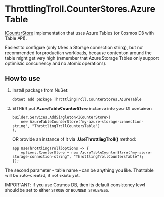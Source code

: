 # ThrottlingTroll.CounterStores.AzureTable

[ICounterStore](https://github.com/ThrottlingTroll/ThrottlingTroll/blob/main/ThrottlingTroll.Core/CounterStores/ICounterStore.cs) 
implementation that uses Azure Tables (or Cosmos DB with Table API).

Easiest to configure (only takes a Storage connection string), but not recommended for production workloads, 
because contention around the table might get very high (remember that Azure Storage Tables only support 
optimistic concurrency and no atomic operations).

## How to use

1. Install package from NuGet:
    ```
    dotnet add package ThrottlingTroll.CounterStores.AzureTable
    ```

2. EITHER put **AzureTableCounterStore** instance into your DI container:

    ```
    builder.Services.AddSingleton<ICounterStore>(
        new AzureTableCounterStore("my-azure-storage-connection-string", "ThrottlingTrollCountersTable")
    );
    ```
     OR provide an instance of it via **.UseThrottlingTroll()** method:

    ```
    app.UseThrottlingTroll(options => {
        options.CounterStore = new AzureTableCounterStore("my-azure-storage-connection-string", "ThrottlingTrollCountersTable");
    });
    ```
    
The second parameter - table name - can be anything you like. That table will be auto-created, if not exists yet.

IMPORTANT: if you use Cosmos DB, then its default consistency level should be set to either `STRONG` or `BOUNDED STALENESS`.
